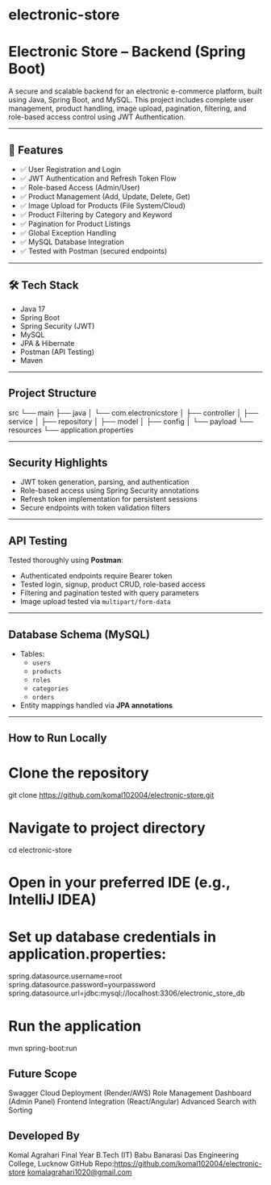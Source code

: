 # electronic-store
#  Electronic Store – Backend (Spring Boot)

A secure and scalable backend for an electronic e-commerce platform, built using Java, Spring Boot, and MySQL. This project includes complete user management, product handling, image upload, pagination, filtering, and role-based access control using JWT Authentication.

---

## 🚀 Features

- ✅ User Registration and Login
- ✅ JWT Authentication and Refresh Token Flow
- ✅ Role-based Access (Admin/User)
- ✅ Product Management (Add, Update, Delete, Get)
- ✅ Image Upload for Products (File System/Cloud)
- ✅ Product Filtering by Category and Keyword
- ✅ Pagination for Product Listings
- ✅ Global Exception Handling
- ✅ MySQL Database Integration
- ✅ Tested with Postman (secured endpoints)

---

## 🛠️ Tech Stack

- Java 17
- Spring Boot
- Spring Security (JWT)
- MySQL
- JPA & Hibernate
- Postman (API Testing)
- Maven

---

##  Project Structure
src
└── main
├── java
│ └── com.electronicstore
│ ├── controller
│ ├── service
│ ├── repository
│ ├── model
│ ├── config
│ └── payload
└── resources
└── application.properties

---

## Security Highlights

- JWT token generation, parsing, and authentication
- Role-based access using Spring Security annotations
- Refresh token implementation for persistent sessions
- Secure endpoints with token validation filters

---

##  API Testing

Tested thoroughly using **Postman**:
- Authenticated endpoints require Bearer token
- Tested login, signup, product CRUD, role-based access
- Filtering and pagination tested with query parameters
- Image upload tested via `multipart/form-data`

---

##  Database Schema (MySQL)

- Tables:
  - `users`
  - `products`
  - `roles`
  - `categories`
  - `orders`
- Entity mappings handled via **JPA annotations**

---

##  How to Run Locally


# Clone the repository
git clone https://github.com/komal102004/electronic-store.git

# Navigate to project directory
cd electronic-store

# Open in your preferred IDE (e.g., IntelliJ IDEA)

# Set up database credentials in application.properties:
spring.datasource.username=root
spring.datasource.password=yourpassword
spring.datasource.url=jdbc:mysql://localhost:3306/electronic_store_db

# Run the application
mvn spring-boot:run
## Future Scope
Swagger
Cloud Deployment (Render/AWS)
Role Management Dashboard (Admin Panel)
Frontend Integration (React/Angular)
Advanced Search with Sorting

## Developed By
Komal Agrahari
Final Year B.Tech (IT)
Babu Banarasi Das Engineering College, Lucknow
GitHub Repo:https://github.com/komal102004/electronic-store
 komalagrahari1020@gmail.com
